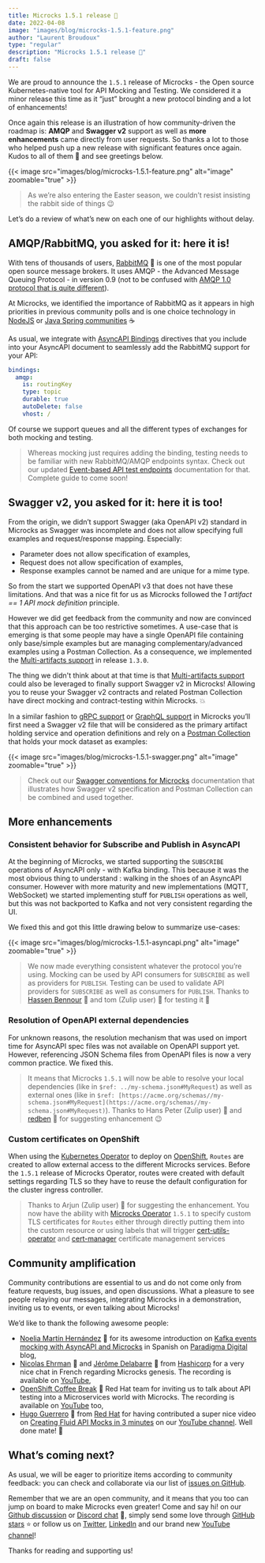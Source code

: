 ```yaml
---
title: Microcks 1.5.1 release 🚀
date: 2022-04-08
image: "images/blog/microcks-1.5.1-feature.png"
author: "Laurent Broudoux"
type: "regular"
description: "Microcks 1.5.1 release 🚀"
draft: false
---
```


We are proud to announce the `1.5.1` release of Microcks - the Open source Kubernetes-native tool for API Mocking and Testing. We considered it a minor release this time as it “just” brought a new protocol binding and a lot of enhancements!

Once again this release is an illustration of how community-driven the roadmap is: **AMQP** and **Swagger v2** support as well as **more** **enhancements** came directly from user requests. So thanks a lot to those who helped push up a new release with significant features once again. Kudos to all of them 👏 and see greetings below.

{{< image src="images/blog/microcks-1.5.1-feature.png" alt="image" zoomable="true" >}}

> As we’re also entering the Easter season, we couldn’t resist insisting the rabbit side of things 😉

Let’s do a review of what’s new on each one of our highlights without delay.

## AMQP/RabbitMQ, you asked for it: here it is!

With tens of thousands of users, [RabbitMQ](https://www.rabbitmq.com/) 🐇 is one of the most popular open source message brokers. It uses AMQP - the Advanced Message Queuing Protocol - in version 0.9 (not to be confused with [AMQP 1.0 protocol that is quite different](https://www.rabbitmq.com/specification.html)).

At Microcks, we identified the importance of RabbitMQ as it appears in high priorities in previous community polls and is one choice technology in [NodeJS](https://levelup.gitconnected.com/introduction-to-rabbitmq-with-nodejs-61e2aec0c52c) or [Java Spring communities](https://spring.io/guides/gs/messaging-rabbitmq/) ☕

As usual, we integrate with [AsyncAPI Bindings](https://github.com/asyncapi/bindings/tree/master/amqp) directives that you include into your AsyncAPI document to seamlessly add the RabbitMQ support for your API: 

```yaml
bindings:
  amqp:
    is: routingKey
    type: topic
    durable: true
    autoDelete: false
    vhost: /
```

Of course we support queues and all the different types of exchanges for both mocking and testing.

> Whereas mocking just requires adding the binding, testing needs to be familiar with new RabbitMQ/AMQP endpoints syntax. Check out our updated [Event-based API test endpoints](/documentation/references/test-endpoints/#event-based-apis) documentation for that. Complete guide to come soon!

## Swagger v2, you asked for it: here it is too!

From the origin, we didn’t support Swagger (aka OpenAPI v2) standard in Microcks as Swagger was incomplete and does not allow specifying full examples and request/response mapping. Especially:

* Parameter does not allow specification of examples,
* Request does not allow specification of examples,
* Response examples cannot be named and are unique for a mime type.

So from the start we supported OpenAPI v3 that does not have these limitations. And that was a nice fit for us as Microcks followed the _1 artifact == 1 API mock definition_ principle.

However we did get feedback from the community and now are convinced that this approach can be too restrictive sometimes. A use-case that is emerging is that some people may have a single OpenAPI file containing only base/simple examples but are managing complementary/advanced examples using a Postman Collection. As a consequence, we implemented the [Multi-artifacts support](/documentation/explanations/multi-artifacts/) in release `1.3.0`.

The thing we didn't think about at that time is that [Multi-artifacts support](/documentation/explanations/multi-artifacts/) could also be leveraged to finally support Swagger v2 in Microcks! Allowing you to reuse your Swagger v2 contracts and related Postman Collection have direct mocking and contract-testing within Microcks. 💥

In a similar fashion to [gRPC support](/documentation/references/artifacts/grpc-conventions/) or [GraphQL support](/documentation/references/artifacts/graphql-conventions/) in Microcks you’ll first need a Swagger v2 file that will be considered as the primary artifact holding service and operation definitions and rely on a [Postman Collection](https://www.postman.com/collection/) that holds your mock dataset as examples:

{{< image src="images/blog/microcks-1.5.1-swagger.png" alt="image" zoomable="true" >}}

> Check out our [Swagger conventions for Microcks](/documentation/references/artifacts/swagger-conventions/) documentation that illustrates how Swagger v2 specification and Postman Collection can be combined and used together.

## More enhancements

### Consistent behavior for Subscribe and Publish in AsyncAPI

At the beginning of Microcks, we started supporting the `SUBSCRIBE` operations of AsyncAPI only - with Kafka binding. This because it was the most obvious thing to understand : walking in the shoes of an AsyncAPI consumer. However with more maturity and new implementations (MQTT, WebSocket) we started implementing stuff for `PUBLISH` operations as well, but this was not backported to Kafka and not very consistent regarding the UI.

We fixed this and got this little drawing below to summarize use-cases:

{{< image src="images/blog/microcks-1.5.1-asyncapi.png" alt="image" zoomable="true" >}}

> We now made everything consistent whatever the protocol you’re using. Mocking can be used by API consumers for `SUBSCRIBE` as well as providers for `PUBLISH`. Testing can be used to validate API providers for `SUBSCRIBE` as well as consumers for `PUBLISH`. Thanks to [Hassen Bennour](https://github.com/Hassen-BENNOUR) 🙏 and tom (Zulip user) 🙏 for testing it 🧪

### Resolution of OpenAPI external dependencies

For unknown reasons, the resolution mechanism that was used on import time for AsyncAPI spec files was not available on OpenAPI support yet. However, referencing JSON Schema files from OpenAPI files is now a very common practice. We fixed this.

> It means that Microcks `1.5.1` will now be able to resolve your local dependencies (like in `$ref: ../my-schema.json#MyRequest`) as well as external ones (like in `$ref: [https://acme.org/schemas//my-schema.json#MyRequest](https://acme.org/schemas//my-schema.json#MyRequest)`). Thanks to Hans Peter (Zulip user) 🙏 and [redben](https://github.com/redben) 🙏 for suggesting enhancement 😉


### Custom certificates on OpenShift

When using the [Kubernetes Operator](/documentation/references/configuration/operator-config/) to deploy on [OpenShift](https://openshift.com), `Routes` are created to allow external access to the different Microcks services. Before the `1.5.1` release of Microcks Operator, routes were created with default settings regarding TLS so they have to reuse the default configuration for the cluster ingress controller.  

> Thanks to Arjun (Zulip user) 🙏 for suggesting the enhancement. You now have the ability with [Microcks Operator](https://operatorhub.io/operator/microcks) `1.5.1` to specify custom TLS certificates for `Routes` either through directly putting them into the custom resource or using labels that will trigger [cert-utils-operator](https://github.com/redhat-cop/cert-utils-operator) and [cert-manager](https://cert-manager.io/) certificate management services


## Community amplification

Community contributions are essential to us and do not come only from feature requests, bug issues, and open discussions. What a pleasure to see people relaying our messages, integrating Microcks in a demonstration, inviting us to events, or even talking about Microcks!

We’d like to thank the following awesome people:

* [Noelia Martín Hernández](https://www.linkedin.com/in/noelia-mart%C3%ADn-hern%C3%A1ndez-9bb12960/) 🙏 for its awesome introduction on [Kafka events mocking with AsyncAPI and Microcks](https://www.paradigmadigital.com/dev/mockear-eventos-en-kafka-con-asyncapi-microcks/) in Spanish on [Paradigma Digital](https://www.paradigmadigital.com/) blog,
* [Nicolas Ehrman](https://www.linkedin.com/in/nicolas-ehrman-629b8910/) 🙏 and [Jérôme Delabarre](https://www.linkedin.com/in/jerome-delabarre-a350848/) 🙏 from [Hashicorp](https://www.hashicorp.com/) for a very nice chat in French regarding Microcks genesis. The recording is available on [YouTube](https://www.youtube.com/watch?v=QrMIY4E36dg),
* [OpenShift Coffee Break](https://www.youtube.com/playlist?list=PLaR6Rq6Z4IqdKiGzRkBRKCiyAzQ5hM-rb) 🙏 Red Hat team for inviting us to talk about API testing into a Microservices world with Microcks. The recording is available on [YouTube](https://www.youtube.com/watch?v=j1vRuXNSsHo&list=PLaR6Rq6Z4IqdKiGzRkBRKCiyAzQ5hM-rb&index=8) too,
* [Hugo Guerrero](https://github.com/hguerrero ) 🙏 from [Red Hat](https://redhat.com) for having contributed a super nice video on [Creating Fluid API Mocks in 3 minutes](https://www.youtube.com/watch?v=7jQClrrR-Dw) on our [YouTube channel](https://www.youtube.com/c/Microcks). Well done mate! 💪


## What’s coming next?

As usual, we will be eager to prioritize items according to community feedback: you can check and collaborate via our list of [issues on GitHub](https://github.com/microcks/microcks/issues). 

Remember that we are an open community, and it means that you too can jump on board to make Microcks even greater! Come and say hi! on our [Github discussion](https://github.com/microcks/microcks/discussions) or [Discord chat](https://microcks.io/discord-invite/) 🐙, simply send some love through [GitHub stars](https://github.com/microcks/microcks) ⭐️ or follow us on [Twitter](https://twitter.com/microcksio), [LinkedIn](https://www.linkedin.com/company/microcks/) and our brand new [YouTube channel](https://www.youtube.com/c/Microcks)!

Thanks for reading and supporting us!
